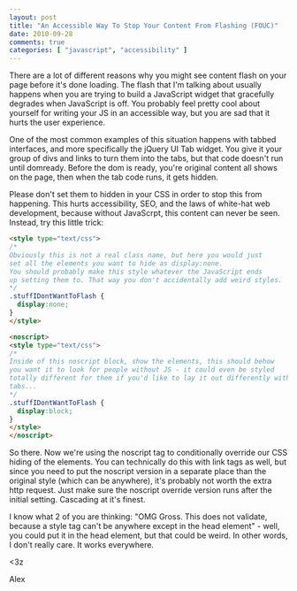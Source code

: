 ```yaml
---
layout: post
title: "An Accessible Way To Stop Your Content From Flashing (FOUC)"
date: 2010-09-28
comments: true
categories: [ "javascript", "accessibility" ]
---
```


<p>There are a lot of different reasons why you might see content flash on your page before it's done loading. The flash that I'm talking about usually happens when you are trying to build a JavaScript widget that gracefully degrades when JavaScript is off. You probably feel pretty cool about yourself for writing your JS in an accessible way, but you are sad that it hurts the user experience.</p>

<p>One of the most common examples of this situation happens with tabbed interfaces, and more specifically the jQuery UI Tab widget. You give it your group of divs and links to turn them into the tabs, but that code doesn't run until domready. Before the dom is ready, you're original content all shows on the page, then when the tab code runs, it gets hidden.</p>

<p>Please don't set them to hidden in your CSS in order to stop this from happening. This hurts accessibility, SEO, and the laws of white-hat web development, because without JavaScrpt, this content can never be seen. Instead, try this little trick:</p>

```html
<style type="text/css">
/*
Obviously this is not a real class name, but here you would just
set all the elements you want to hide as display:none.
You should probably make this style whatever the JavaScript ends
up setting them to. That way you don't accidentally add weird styles.
*/
.stuffIDontWantToFlash {
  display:none;
}
</style>

<noscript>
<style type="text/css">
/*
Inside of this noscript block, show the elements, this should behow
you want it to look for people without JS - it could even be styled
totally different for them if you'd like to lay it out differently without
tabs...
*/
.stuffIDontWantToFlash {
  display:block;
}
</style>
</noscript>
```

<p>So there. Now we're using the noscript tag to conditionally override our CSS hiding of the elements. You can technically do this with link tags as well, but since you need to put the noscript version in a separate place than the original style (which can be anywhere), it's probably not worth the extra http request. Just make sure the noscript override version runs after the initial setting. Cascading at it's finest.</p>

<p>I know what 2 of you are thinking: "OMG Gross. This does not validate, because a style tag can't be anywhere except in the head element" - well, you could put it in the head element, but that could be weird. In other words, I don't really care. It works everywhere.</p>

<p>
&lt;3z
</p>

<p>
Alex
</p>
